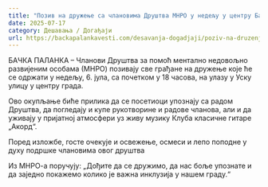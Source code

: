 ```yaml
---
title: "Позив на дружење са члановима Друштва МНРО у недељу у центру Бачке Паланке"
date: 2025-07-17
category: Дешавања / Догађаји
url: https://backapalankavesti.com/desavanja-dogadjaji/poziv-na-druzenje-sa-clanovima-drustva-mnro-u-nedelju/
---
```


БАЧКА ПАЛАНКА – Чланови Друштва за помоћ ментално недовољно развијеним особама (МНРО) позивају све грађане на дружење које ће се одржати у недељу, 6. јула, са почетком у 18 часова, на улазу у Уску улицу у центру града.

Ово окупљање биће прилика да се посетиоци упознају са радом Друштва, да погледају и купе рукотворине и радове чланова, али и да уживају у пријатној атмосфери уз живу музику Клуба класичне гитаре „Акорд“.

Поред изложбе, госте очекује и освежење, осмеси и лепо поподне у духу подршке члановима овог друштва

Из МНРО-а поручују: „Дођите да се дружимо, да нас боље упознате и да заједно покажемо колико је важна инклузија у нашем граду.“
